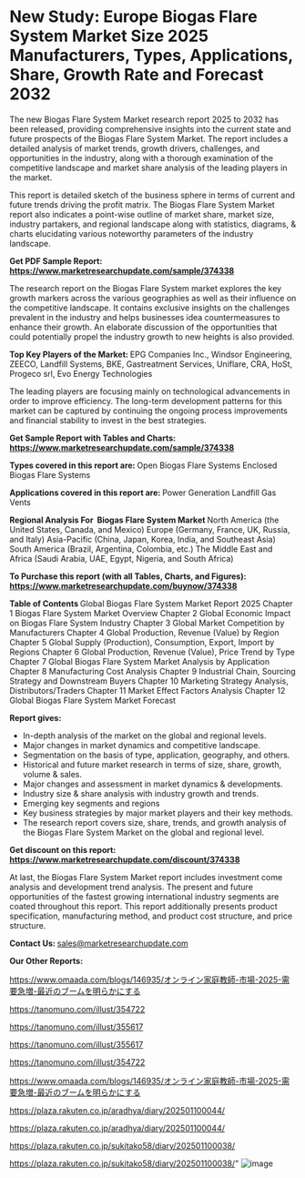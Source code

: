 # New Study: Europe Biogas Flare System Market Size 2025 Manufacturers, Types, Applications, Share, Growth Rate and Forecast 2032

The new Biogas Flare System Market research report 2025 to 2032 has been released, providing comprehensive insights into the current state and future prospects of the Biogas Flare System Market. The report includes a detailed analysis of market trends, growth drivers, challenges, and opportunities in the industry, along with a thorough examination of the competitive landscape and market share analysis of the leading players in the market.

This report is detailed sketch of the business sphere in terms of current and future trends driving the profit matrix. The Biogas Flare System Market report also indicates a point-wise outline of market share, market size, industry partakers, and regional landscape along with statistics, diagrams, &amp; charts elucidating various noteworthy parameters of the industry landscape.

<strong><b>Get PDF Sample Report: <a href=https://www.marketresearchupdate.com/sample/374338>https://www.marketresearchupdate.com/sample/374338</a></b></strong>

The research report on the Biogas Flare System market explores the key growth markers across the various geographies as well as their influence on the competitive landscape. It contains exclusive insights on the challenges prevalent in the industry and helps businesses idea countermeasures to enhance their growth. An elaborate discussion of the opportunities that could potentially propel the industry growth to new heights is also provided.

<strong><b>Top Key Players of the Market:
</b></strong>EPG Companies Inc., Windsor Engineering, ZEECO, Landfill Systems, BKE, Gastreatment Services, Uniflare, CRA, HoSt, Progeco srl, Evo Energy Technologies<strong><b>
</b></strong>

The leading players are focusing mainly on technological advancements in order to improve efficiency. The long-term development patterns for this market can be captured by continuing the ongoing process improvements and financial stability to invest in the best strategies.

<strong><b>Get Sample Report with Tables and Charts: <a href=https://www.marketresearchupdate.com/sample/374338>https://www.marketresearchupdate.com/sample/374338</a></b></strong>

<strong><b>Types covered in this report are:
</b></strong>Open Biogas Flare Systems
Enclosed Biogas Flare Systems<strong><b>
</b></strong>

<strong><b>Applications covered in this report are:
</b></strong>Power Generation
Landfill Gas Vents<strong><b>
</b></strong>

<strong><b>Regional Analysis For  Biogas Flare System Market</b></strong><strong><b>
</b></strong>North America (the United States, Canada, and Mexico)
Europe (Germany, France, UK, Russia, and Italy)
Asia-Pacific (China, Japan, Korea, India, and Southeast Asia)
South America (Brazil, Argentina, Colombia, etc.)
The Middle East and Africa (Saudi Arabia, UAE, Egypt, Nigeria, and South Africa)

<strong><b>To Purchase this report (with all Tables, Charts, and Figures): <a href=https://www.marketresearchupdate.com/buynow/374338>https://www.marketresearchupdate.com/buynow/374338</a></b></strong>

<strong><b>Table of Contents</b></strong><strong><b>
</b></strong>Global Biogas Flare System Market Report 2025
Chapter 1 Biogas Flare System Market Overview
Chapter 2 Global Economic Impact on Biogas Flare System Industry
Chapter 3 Global Market Competition by Manufacturers
Chapter 4 Global Production, Revenue (Value) by Region
Chapter 5 Global Supply (Production), Consumption, Export, Import by Regions
Chapter 6 Global Production, Revenue (Value), Price Trend by Type
Chapter 7 Global Biogas Flare System Market Analysis by Application
Chapter 8 Manufacturing Cost Analysis
Chapter 9 Industrial Chain, Sourcing Strategy and Downstream Buyers
Chapter 10 Marketing Strategy Analysis, Distributors/Traders
Chapter 11 Market Effect Factors Analysis
Chapter 12 Global Biogas Flare System Market Forecast

<strong><b>Report gives:</b></strong>

- In-depth analysis of the market on the global and regional levels.
- Major changes in market dynamics and competitive landscape.
- Segmentation on the basis of type, application, geography, and others.
- Historical and future market research in terms of size, share, growth, volume &amp; sales.
- Major changes and assessment in market dynamics &amp; developments.
- Industry size &amp; share analysis with industry growth and trends.
- Emerging key segments and regions
- Key business strategies by major market players and their key methods.
- The research report covers size, share, trends, and growth analysis of the Biogas Flare System Market on the global and regional level.

<strong><b>Get discount on this report: <a href=https://www.marketresearchupdate.com/discount/374338>https://www.marketresearchupdate.com/discount/374338</a></b></strong>

At last, the Biogas Flare System Market report includes investment come analysis and development trend analysis. The present and future opportunities of the fastest growing international industry segments are coated throughout this report. This report additionally presents product specification, manufacturing method, and product cost structure, and price structure.

<strong><b>Contact Us:
</b></strong>sales@marketresearchupdate.com

<strong>Our Other Reports:</strong>

<a href=https://www.omaada.com/blogs/146935/オンライン家庭教師-市場-2025-需要急増-最近のブームを明らかにする>https://www.omaada.com/blogs/146935/オンライン家庭教師-市場-2025-需要急増-最近のブームを明らかにする</a>

<a href=https://tanomuno.com/illust/354722>https://tanomuno.com/illust/354722</a>

<a href=https://tanomuno.com/illust/355617>https://tanomuno.com/illust/355617</a>

<a href=https://tanomuno.com/illust/355617>https://tanomuno.com/illust/355617</a>

<a href=https://tanomuno.com/illust/354722>https://tanomuno.com/illust/354722</a>

<a href=https://www.omaada.com/blogs/146935/オンライン家庭教師-市場-2025-需要急増-最近のブームを明らかにする>https://www.omaada.com/blogs/146935/オンライン家庭教師-市場-2025-需要急増-最近のブームを明らかにする</a>

<a href=https://plaza.rakuten.co.jp/aradhya/diary/202501100044/>https://plaza.rakuten.co.jp/aradhya/diary/202501100044/</a>

<a href=https://plaza.rakuten.co.jp/aradhya/diary/202501100044/>https://plaza.rakuten.co.jp/aradhya/diary/202501100044/</a>

<a href=https://plaza.rakuten.co.jp/sukitako58/diary/202501100038/>https://plaza.rakuten.co.jp/sukitako58/diary/202501100038/</a>

<a href=https://plaza.rakuten.co.jp/sukitako58/diary/202501100038/>https://plaza.rakuten.co.jp/sukitako58/diary/202501100038/</a>"
![image](https://github.com/user-attachments/assets/d3a0ad72-e7d1-47c2-b68d-84a2ce60fa10)
